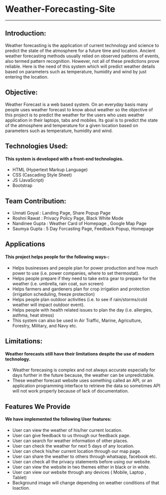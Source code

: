 # Weather-Forecasting-Site
<hr>


## Introduction:
Weather forecasting is the application of current technology and science to predict the state of the atmosphere for a future time and location. Ancient weather forecasting methods usually relied on observed patterns of events, also termed pattern recognition. However, not all of these predictions prove reliable. Here is the need of this system which will predict weather details based on parameters such as temperature, humidity and wind by just entering the location.


## Objective:
Weather Forecast is a web based system. On an everyday basis many people uses weather forecast to know about weather so the objective of this project is to predict the weather for the users who uses weather application in their laptops, tabs and mobiles. Its goal is to predict the state of the atmosphere and temperature for a given location based on parameters such as temperature, humidity and wind.


## Technologies Used:
#### This system is developed with a front-end technologies.
- HTML (Hypertext Markup Language)
- CSS (Cascading Style Sheet)
- JS (JavaScript)
- Bootstrap

## Team Contribution:
- Unnati Goyal : Landing Page, Share Popup Page
- Roshni Rawat : Privacy Policy Page, Black White Mode
- Nandinee Gupta : Weather Card of Homepage , Google Map Page
- Saumya Gupta : 5 Day Forcasting Page, Feedback Popup, Homepage


## Applications
#### This project helps people for the following ways-:
- Helps businesses and people plan for power production and how much power to use (i.e. power companies, where to set thermostat).
- Helps people prepare if they need to take extra gear to prepare for the weather (i.e. umbrella, rain coat, sun screen)
- Helps farmers and gardeners plan for crop irrigation and protection (irrigation scheduling, freeze protection)
- Helps people plan outdoor activities (i.e. to see if rain/storms/cold weather will impact outdoor event).
- Helps people with health related issues to plan the day (i.e. allergies, asthma, heat stress)
- This system can also be used in Air Traffic, Marine, Agriculture, Forestry, Military, and Navy etc.


## Limitations:
#### Weather forecasts still have their limitations despite the use of modern technology.
- Weather forecasing is complex and not always accurate especially for days further in the future because, the weather can be unpredictable.
- These weather forecast website uses something called an API, or an application programming interface to retrieve the data so sometimes API will not work properly because of lack of documentation.


## Features We Provide
#### We have implemented the following User features:
- User can view the weather of his/her current location.
- User can give feedback to us through our feedback page.
- User can search for weather information of other places.
- User can check the weather for next 5 days of any location.
- User can check his/her current location through our map page.
- User can share the weather to others through whatsapp, facebook etc.
- User can check all the privacy statements before using our website.
- User can view the website in two themes either in black or in white.
- User can view our website through any devices ( Mobile, Laptop , Tablet)
- Background image will change depending on weather conditions of that loaction.


